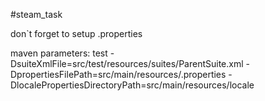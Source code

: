 #steam_task

don`t forget to setup .properties

maven parameters:
test -DsuiteXmlFile=src/test/resources/suites/ParentSuite.xml -DpropertiesFilePath=src/main/resources/.properties -DlocalePropertiesDirectoryPath=src/main/resources/locale
